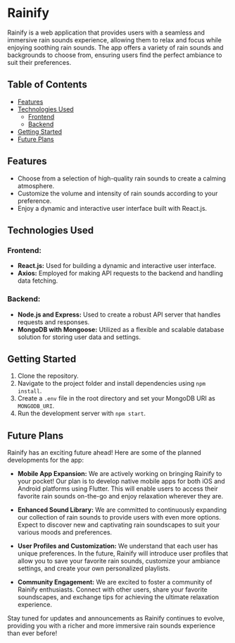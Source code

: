 # Rainify

Rainify is a web application that provides users with a seamless and immersive rain sounds experience, allowing them to relax and focus while enjoying soothing rain sounds. The app offers a variety of rain sounds and backgrounds to choose from, ensuring users find the perfect ambiance to suit their preferences.

## Table of Contents

- [Features](#features)
- [Technologies Used](#technologies-used)
  - [Frontend](#frontend)
  - [Backend](#backend)
- [Getting Started](#getting-started)
- [Future Plans](#future-plans)

## Features

- Choose from a selection of high-quality rain sounds to create a calming atmosphere.
- Customize the volume and intensity of rain sounds according to your preference.
- Enjoy a dynamic and interactive user interface built with React.js.

## Technologies Used

### Frontend:

- **React.js:** Used for building a dynamic and interactive user interface.
- **Axios:** Employed for making API requests to the backend and handling data fetching.

### Backend:

- **Node.js and Express:** Used to create a robust API server that handles requests and responses.
- **MongoDB with Mongoose:** Utilized as a flexible and scalable database solution for storing user data and settings.

## Getting Started

1. Clone the repository.
2. Navigate to the project folder and install dependencies using `npm install`.
3. Create a `.env` file in the root directory and set your MongoDB URI as `MONGODB_URI`.
4. Run the development server with `npm start`.

## Future Plans

Rainify has an exciting future ahead! Here are some of the planned developments for the app:

- **Mobile App Expansion:** We are actively working on bringing Rainify to your pocket! Our plan is to develop native mobile apps for both iOS and Android platforms using Flutter. This will enable users to access their favorite rain sounds on-the-go and enjoy relaxation wherever they are.

- **Enhanced Sound Library:** We are committed to continuously expanding our collection of rain sounds to provide users with even more options. Expect to discover new and captivating rain soundscapes to suit your various moods and preferences.

- **User Profiles and Customization:** We understand that each user has unique preferences. In the future, Rainify will introduce user profiles that allow you to save your favorite rain sounds, customize your ambiance settings, and create your own personalized playlists.

- **Community Engagement:** We are excited to foster a community of Rainify enthusiasts. Connect with other users, share your favorite soundscapes, and exchange tips for achieving the ultimate relaxation experience.

Stay tuned for updates and announcements as Rainify continues to evolve, providing you with a richer and more immersive rain sounds experience than ever before!

